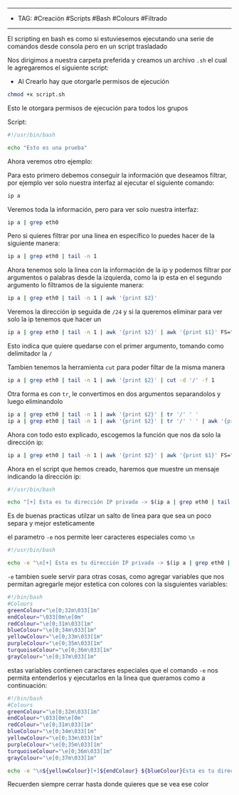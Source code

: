 
---
- TAG: #Creación #Scripts #Bash #Colours #Filtrado
----
El scripting en bash es como si estuviesemos ejecutando una serie de comandos desde consola pero en un script trasladado

Nos dirigimos a nuestra carpeta preferida y creamos un archivo `.sh` el cual le agregaremos el siguiente script:

- Al Crearlo hay que otorgarle permisos de ejecución 

```bash
chmod +x script.sh
```

Esto le otorgara permisos de ejecución para todos los grupos 

Script:
```bash
#!/usr/bin/bash

echo "Esto es una prueba"
```

Ahora veremos otro ejemplo:

Para esto primero debemos conseguir la información que deseamos filtrar, por ejemplo ver solo nuestra interfaz al ejecutar el siguiente comando:

```bash
ip a
```

Veremos toda la información, pero para ver solo nuestra interfaz:

```bash
ip a | grep eth0
```

Pero si quieres filtrar por una línea en específico lo puedes hacer de la siguiente manera:

```bash
ip a | grep eth0 | tail -n 1
```

Ahora tenemos solo la linea con la información de la ip y podemos filtrar por argumentos o palabras desde la izquierda, como la ip esta en el segundo argumento lo filtramos de la siguiente manera:

```bash
ip a | grep eth0 | tail -n 1 | awk '{print $2}'
```

Veremos la dirección ip seguida de `/24` y si la queremos eliminar para ver solo la ip tenemos que hacer un 

```bash
ip a | grep eth0 | tail -n 1 | awk '{print $2}' | awk '{print $1}' FS="/"
```

Esto indica que quiere quedarse con el primer argumento, tomando como delimitador la `/` 

Tambien tenemos la herramienta `cut` para poder filtar de la misma manera 

```bash
ip a | grep eth0 | tail -n 1 | awk '{print $2}' | cut -d '/' -f 1
```

Otra forma es con `tr`, le convertimos en dos argumentos separandolos y luego eliminandolo

```bash
ip a | grep eth0 | tail -n 1 | awk '{print $2}' | tr '/' ' '
ip a | grep eth0 | tail -n 1 | awk '{print $2}' | tr '/' ' ' | awk '{print $1}'
```


Ahora con todo esto explicado, escogemos la función que nos da solo la dirección ip:

```bash
ip a | grep eth0 | tail -n 1 | awk '{print $2}' | awk '{print $1}' FS="/"
```

Ahora en el script que hemos creado, haremos que muestre un mensaje indicando la dirección ip:

```bash
#!/usr/bin/bash

echo "[+] Esta es tu dirección IP privada -> $(ip a | grep eth0 | tail -n 1 | awk '{print $2}' | awk '{print $1}' FS="/")"
```

Es de buenas practicas utilzar un salto de linea para que sea un poco separa y mejor esteticamente

el parametro `-e` nos permite leer caracteres especiales como `\n`

```bash
#!/usr/bin/bash

echo -e "\n[+] Esta es tu dirección IP privada -> $(ip a | grep eth0 | tail -n 1 | awk '{print $2}' | awk '{print $1}' FS="/")\n"
```

`-e` tambien suele servir para otras cosas, como agregar variables que nos permitan agregarle mejor estetica con colores con la sisguientes variables: 

```bash
#!/bin/bash
#Colours
greenColour="\e[0;32m\033[1m"
endColour="\033[0m\e[0m"
redColour="\e[0;31m\033[1m"
blueColour="\e[0;34m\033[1m"
yellowColour="\e[0;33m\033[1m"
purpleColour="\e[0;35m\033[1m"
turquoiseColour="\e[0;36m\033[1m"
grayColour="\e[0;37m\033[1m"
```

estas variables contienen caractares especiales que el comando `-e` nos permita entenderlos y ejecutarlos en la linea que queramos como a continuación:


```bash
#!/bin/bash
#Colours
greenColour="\e[0;32m\033[1m"
endColour="\033[0m\e[0m"
redColour="\e[0;31m\033[1m"
blueColour="\e[0;34m\033[1m"
yellowColour="\e[0;33m\033[1m"
purpleColour="\e[0;35m\033[1m"
turquoiseColour="\e[0;36m\033[1m"
grayColour="\e[0;37m\033[1m"

echo -e "\n${yellowColour}[+]${endColour} ${blueColour}Esta es tu dirección IP privada -> ${endColour}${redColour}$(ip a | grep eth0 | tail -n 1 | awk '{print $2}' | awk '{print $1}' FS="/")\n"${endColour}
```

Recuerden siempre cerrar hasta donde quieres que se vea ese color

